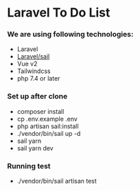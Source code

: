 # Laravel To Do List

### We are using following technologies:

 - Laravel
 - [Laravel/sail](https://laravel.com/docs/8.x/sail)
 - Vue v2
 - Tailwindcss
 - php 7.4 or later

### Set up after clone
 
 - composer install
 - cp .env.example .env
 - php artisan sail:install
 - ./vendor/bin/sail up -d
 - sail yarn
 - sail yarn dev

### Running test

 - ./vendor/bin/sail artisan test
